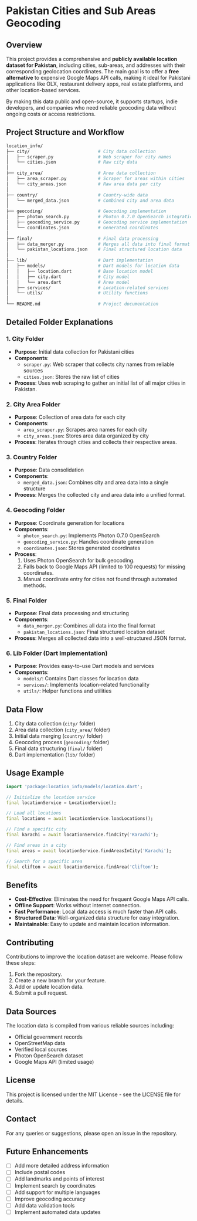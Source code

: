 # Pakistan Cities and Sub Areas Geocoding

## Overview

This project provides a comprehensive and **publicly available location dataset for Pakistan**, including cities, sub-areas, and addresses with their corresponding geolocation coordinates. The main goal is to offer a **free alternative** to expensive Google Maps API calls, making it ideal for Pakistani applications like OLX, restaurant delivery apps, real estate platforms, and other location-based services.

By making this data public and open-source, it supports startups, indie developers, and companies who need reliable geocoding data without ongoing costs or access restrictions.

## Project Structure and Workflow

```bash
location_info/
├── city/                          # City data collection
│   ├── scraper.py                 # Web scraper for city names
│   └── cities.json                # Raw city data
│
├── city_area/                     # Area data collection
│   ├── area_scraper.py            # Scraper for areas within cities
│   └── city_areas.json            # Raw area data per city
│
├── country/                       # Country-wide data
│   └── merged_data.json           # Combined city and area data
│
├── geocoding/                     # Geocoding implementation
│   ├── photon_search.py           # Photon 0.7.0 OpenSearch integration
│   ├── geocoding_service.py       # Geocoding service implementation
│   └── coordinates.json           # Generated coordinates
│
├── final/                         # Final data processing
│   ├── data_merger.py             # Merges all data into final format
│   └── pakistan_locations.json    # Final structured location data
│
├── lib/                           # Dart implementation
│   ├── models/                    # Dart models for location data
│   │   ├── location.dart          # Base location model
│   │   ├── city.dart              # City model
│   │   └── area.dart              # Area model
│   ├── services/                  # Location-related services
│   └── utils/                     # Utility functions
│
└── README.md                      # Project documentation
```

## Detailed Folder Explanations

### 1. City Folder

- **Purpose**: Initial data collection for Pakistani cities
- **Components**:
  - `scraper.py`: Web scraper that collects city names from reliable sources
  - `cities.json`: Stores the raw list of cities
- **Process**: Uses web scraping to gather an initial list of all major cities in Pakistan.

### 2. City Area Folder

- **Purpose**: Collection of area data for each city
- **Components**:
  - `area_scraper.py`: Scrapes area names for each city
  - `city_areas.json`: Stores area data organized by city
- **Process**: Iterates through cities and collects their respective areas.

### 3. Country Folder

- **Purpose**: Data consolidation
- **Components**:
  - `merged_data.json`: Combines city and area data into a single structure
- **Process**: Merges the collected city and area data into a unified format.

### 4. Geocoding Folder

- **Purpose**: Coordinate generation for locations
- **Components**:
  - `photon_search.py`: Implements Photon 0.7.0 OpenSearch
  - `geocoding_service.py`: Handles coordinate generation
  - `coordinates.json`: Stores generated coordinates
- **Process**:
  1. Uses Photon OpenSearch for bulk geocoding.
  2. Falls back to Google Maps API (limited to 100 requests) for missing coordinates.
  3. Manual coordinate entry for cities not found through automated methods.

### 5. Final Folder

- **Purpose**: Final data processing and structuring
- **Components**:
  - `data_merger.py`: Combines all data into the final format
  - `pakistan_locations.json`: Final structured location dataset
- **Process**: Merges all collected data into a well-structured JSON format.

### 6. Lib Folder (Dart Implementation)

- **Purpose**: Provides easy-to-use Dart models and services
- **Components**:
  - `models/`: Contains Dart classes for location data
  - `services/`: Implements location-related functionality
  - `utils/`: Helper functions and utilities

## Data Flow

1. City data collection (`city/` folder)
2. Area data collection (`city_area/` folder)
3. Initial data merging (`country/` folder)
4. Geocoding process (`geocoding/` folder)
5. Final data structuring (`final/` folder)
6. Dart implementation (`lib/` folder)

## Usage Example

```dart
import 'package:location_info/models/location.dart';

// Initialize the location service
final locationService = LocationService();

// Load all locations
final locations = await locationService.loadLocations();

// Find a specific city
final karachi = await locationService.findCity('Karachi');

// Find areas in a city
final areas = await locationService.findAreasInCity('Karachi');

// Search for a specific area
final clifton = await locationService.findArea('Clifton');
```

## Benefits

- **Cost-Effective**: Eliminates the need for frequent Google Maps API calls.
- **Offline Support**: Works without internet connection.
- **Fast Performance**: Local data access is much faster than API calls.
- **Structured Data**: Well-organized data structure for easy integration.
- **Maintainable**: Easy to update and maintain location information.

## Contributing

Contributions to improve the location dataset are welcome. Please follow these steps:

1. Fork the repository.
2. Create a new branch for your feature.
3. Add or update location data.
4. Submit a pull request.

## Data Sources

The location data is compiled from various reliable sources including:

- Official government records
- OpenStreetMap data
- Verified local sources
- Photon OpenSearch dataset
- Google Maps API (limited usage)

## License

This project is licensed under the MIT License - see the LICENSE file for details.

## Contact

For any queries or suggestions, please open an issue in the repository.

## Future Enhancements

- [ ] Add more detailed address information
- [ ] Include postal codes
- [ ] Add landmarks and points of interest
- [ ] Implement search by coordinates
- [ ] Add support for multiple languages
- [ ] Improve geocoding accuracy
- [ ] Add data validation tools
- [ ] Implement automated data updates
